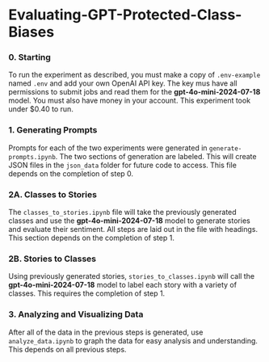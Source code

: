 # Evaluating-GPT-Protected-Class-Biases

### 0. Starting

To run the experiment as described, you must make a copy of `.env-example` named `.env` and add your own OpenAI API key. The key mus have all permissions to submit jobs and read them for the **gpt-4o-mini-2024-07-18** model. You must also have money in your account. This experiment took under $0.40 to run.

### 1. Generating Prompts

Prompts for each of the two experiments were generated in `generate-prompts.ipynb`. The two sections of generation are labeled. This will create JSON files in the `json_data` folder for future code to access. This file depends on the completion of step 0.

### 2A. Classes to Stories

The `classes_to_stories.ipynb` file will take the previously generated classes and use the **gpt-4o-mini-2024-07-18** model to generate stories and evaluate their sentiment. All steps are laid out in the file with headings. This section depends on the completion of step 1.

### 2B. Stories to Classes

Using previously generated stories, `stories_to_classes.ipynb` will call the **gpt-4o-mini-2024-07-18** model to label each story with a variety of classes. This requires the completion of step 1.

### 3. Analyzing and Visualizing Data

After all of the data in the previous steps is generated, use `analyze_data.ipynb` to graph the data for easy analysis and understanding. This depends on all previous steps.